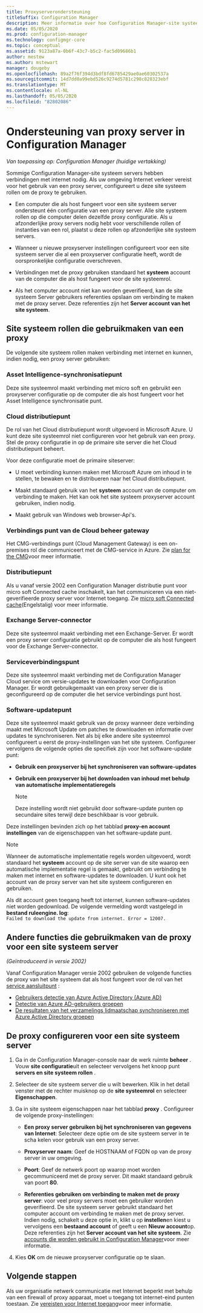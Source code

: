 ```yaml
---
title: Proxyserverondersteuning
titleSuffix: Configuration Manager
description: Meer informatie over hoe Configuration Manager-site systeem servers proxy servers gebruiken.
ms.date: 05/05/2020
ms.prod: configuration-manager
ms.technology: configmgr-core
ms.topic: conceptual
ms.assetid: 9123a87a-0b6f-43c7-b5c2-fac5d09686b1
author: mestew
ms.author: mstewart
manager: dougeby
ms.openlocfilehash: 89a2f76f394d3bdf8fd6785429ae0ae60302537a
ms.sourcegitcommit: 14d7dd0a99ebd526c9274d5781c298c828323ebf
ms.translationtype: MT
ms.contentlocale: nl-NL
ms.lasthandoff: 05/05/2020
ms.locfileid: "82802086"
---
```

# <a name="proxy-server-support-in-configuration-manager"></a>Ondersteuning van proxy server in Configuration Manager

*Van toepassing op: Configuration Manager (huidige vertakking)*

Sommige Configuration Manager-site systeem servers hebben verbindingen met internet nodig. Als uw omgeving Internet verkeer vereist voor het gebruik van een proxy server, configureert u deze site systeem rollen om de proxy te gebruiken.  

- Een computer die als host fungeert voor een site systeem server ondersteunt één configuratie van een proxy server. Alle site systeem rollen op die computer delen dezelfde proxy configuratie. Als u afzonderlijke proxy servers nodig hebt voor verschillende rollen of instanties van een rol, plaatst u deze rollen op afzonderlijke site systeem servers.  

- Wanneer u nieuwe proxyserver instellingen configureert voor een site systeem server die al een proxyserver configuratie heeft, wordt de oorspronkelijke configuratie overschreven.  

- Verbindingen met de proxy gebruiken standaard het **systeem** account van de computer die als host fungeert voor de site systeemrol.  

- Als het computer account niet kan worden geverifieerd, kan de site systeem Server gebruikers referenties opslaan om verbinding te maken met de proxy server. Deze referenties zijn het **Server account van het site systeem**.  

## <a name="site-system-roles-that-use-a-proxy"></a>Site systeem rollen die gebruikmaken van een proxy

De volgende site systeem rollen maken verbinding met internet en kunnen, indien nodig, een proxy server gebruiken:  

### <a name="asset-intelligence-synchronization-point"></a>Asset Intelligence-synchronisatiepunt

Deze site systeemrol maakt verbinding met micro soft en gebruikt een proxyserver configuratie op de computer die als host fungeert voor het Asset Intelligence synchronisatie punt.  

### <a name="cloud-distribution-point"></a>Cloud distributiepunt

De rol van het Cloud distributiepunt wordt uitgevoerd in Microsoft Azure. U kunt deze site systeemrol niet configureren voor het gebruik van een proxy. Stel de proxy configuratie in op de primaire site server die het Cloud distributiepunt beheert.  

Voor deze configuratie moet de primaire siteserver:  

- U moet verbinding kunnen maken met Microsoft Azure om inhoud in te stellen, te bewaken en te distribueren naar het Cloud distributiepunt.  

- Maakt standaard gebruik van het **systeem** account van de computer om verbinding te maken. Het kan ook het site systeem proxyserver account gebruiken, indien nodig.  

- Maakt gebruik van Windows web browser-Api's.  

### <a name="cloud-management-gateway-connection-point"></a>Verbindings punt van de Cloud beheer gateway

Het CMG-verbindings punt (Cloud Management Gateway) is een on-premises rol die communiceert met de CMG-service in Azure. Zie [plan for the CMG](../../clients/manage/cmg/plan-cloud-management-gateway.md)voor meer informatie.

### <a name="distribution-point"></a>Distributiepunt

<!-- 5856396 -->

Als u vanaf versie 2002 een Configuration Manager distributie punt voor micro soft Connected cache inschakelt, kan het communiceren via een niet-geverifieerde proxy server voor Internet toegang. Zie [micro soft Connected cache](../hierarchy/microsoft-connected-cache.md)(Engelstalig) voor meer informatie.

### <a name="exchange-server-connector"></a>Exchange Server-connector

Deze site systeemrol maakt verbinding met een Exchange-Server. Er wordt een proxy server configuratie gebruikt op de computer die als host fungeert voor de Exchange Server-connector.  

### <a name="service-connection-point"></a>Serviceverbindingspunt

Deze site systeemrol maakt verbinding met de Configuration Manager Cloud service om versie-updates te downloaden voor Configuration Manager. Er wordt gebruikgemaakt van een proxy server die is geconfigureerd op de computer die het service verbindings punt host.  

### <a name="software-update-point"></a>Software-updatepunt

Deze site systeemrol maakt gebruik van de proxy wanneer deze verbinding maakt met Microsoft Update om patches te downloaden en informatie over updates te synchroniseren. Net als bij elke andere site systeemrol configureert u eerst de proxy-instellingen van het site systeem. Configureer vervolgens de volgende opties die specifiek zijn voor het software-update punt:  

- **Gebruik een proxyserver bij het synchroniseren van software-updates**  

- **Gebruik een proxyserver bij het downloaden van inhoud met behulp van automatische implementatieregels**  

    > [!NOTE]
    > Deze instelling wordt niet gebruikt door software-update punten op secundaire sites terwijl deze beschikbaar is voor gebruik.  

Deze instellingen bevinden zich op het tabblad **proxy-en account instellingen** van de eigenschappen van het software-update punt.  

> [!NOTE]
> Wanneer de automatische implementatie regels worden uitgevoerd, wordt standaard het **systeem** account op de site server van de site waarop een automatische implementatie regel is gemaakt, gebruikt om verbinding te maken met internet en software-updates te downloaden. U kunt ook het account van de proxy server van het site systeem configureren en gebruiken. 
>
> Als dit account geen toegang heeft tot internet, kunnen software-updates niet worden gedownload. De volgende vermelding wordt vastgelegd in **bestand ruleengine. log**:  
> `Failed to download the update from internet. Error = 12007.`  

## <a name="other-features-that-use-the-proxy-for-a-site-system-server"></a><a name="bkmk_other"></a>Andere functies die gebruikmaken van de proxy voor een site systeem server

*(Geïntroduceerd in versie 2002)*

Vanaf Configuration Manager versie 2002 gebruiken de volgende functies de proxy van het site systeem dat als host fungeert voor de rol van het [service aansluitpunt](#service-connection-point) : <!--5913817-->

- [Gebruikers detectie van Azure Active Directory (Azure AD)](../../servers/deploy/configure/about-discovery-methods.md#azureaddisc)
- [Detectie van Azure AD-gebruikers groepen](../../servers/deploy/configure/about-discovery-methods.md#bkmk_azuregroupdisco)
- [De resultaten van het verzamelings lidmaatschap synchroniseren met Azure Active Directory groepen](../../clients/manage/collections/create-collections.md#bkmk_aadcollsync)

## <a name="configure-the-proxy-for-a-site-system-server"></a>De proxy configureren voor een site systeem server  

1. Ga in de Configuration Manager-console naar de werk ruimte **beheer** . Vouw **site configuratie**uit en selecteer vervolgens het knoop punt **servers en site systeem rollen** .  

2. Selecteer de site systeem server die u wilt bewerken. Klik in het detail venster met de rechter muisknop op de **site systeemrol** en selecteer **Eigenschappen**.  

3. Ga in site systeem eigenschappen naar het tabblad **proxy** . Configureer de volgende proxy-instellingen:  

    - **Een proxy server gebruiken bij het synchroniseren van gegevens van Internet**: Selecteer deze optie om de site systeem server in te scha kelen voor gebruik van een proxy server.  

    - **Proxyserver naam**: Geef de HOSTNAAM of FQDN op van de proxy server in uw omgeving.  

    - **Poort**: Geef de netwerk poort op waarop moet worden gecommuniceerd met de proxy server. Dit maakt standaard gebruik van poort **80**.  

    - **Referenties gebruiken om verbinding te maken met de proxy server**: voor veel proxy servers moet een gebruiker worden geverifieerd. De site systeem server gebruikt standaard het computer account om verbinding te maken met de proxy server. Indien nodig, schakelt u deze optie in, klikt u op **instellen**en kiest u vervolgens een **bestaand account** of geeft u een **Nieuw account**op. Deze referenties zijn het **Server account van het site systeem**.  Zie [accounts die worden gebruikt in Configuration Manager](../hierarchy/accounts.md)voor meer informatie.  

4. Kies **OK** om de nieuwe proxyserver configuratie op te slaan.  

## <a name="next-steps"></a>Volgende stappen

Als uw organisatie netwerk communicatie met Internet beperkt met behulp van een firewall of proxy apparaat, moet u toegang tot internet-eind punten toestaan. Zie [vereisten voor Internet toegang](internet-endpoints.md)voor meer informatie.
